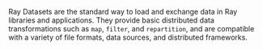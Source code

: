 Ray Datasets are the standard way to load and exchange data in Ray
libraries and applications. They provide basic distributed data
transformations such as `map`, `filter`, and `repartition`, and are
compatible with a variety of file formats, data sources, and
distributed frameworks.
